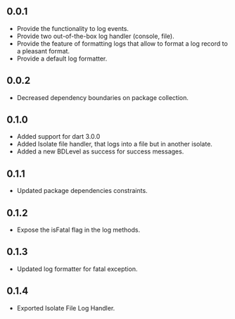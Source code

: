 ## 0.0.1

* Provide the functionality to log events.
* Provide two out-of-the-box log handler (console, file).
* Provide the feature of formatting logs that allow to format a log record to a pleasant format.
* Provide a default log formatter.

## 0.0.2

* Decreased dependency boundaries on package collection.

## 0.1.0

* Added support for dart 3.0.0
* Added Isolate file handler, that logs into a file but in another isolate.
* Added a new BDLevel as success for success messages.

## 0.1.1

* Updated package dependencies constraints.

## 0.1.2

* Expose the isFatal flag in the log methods.

## 0.1.3

* Updated log formatter for fatal exception.

## 0.1.4

* Exported Isolate File Log Handler.